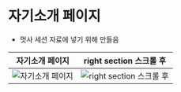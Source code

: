 # 자기소개 페이지

- 멋사 세션 자료에 넣기 위해 만들음

|        자기소개 페이지        |         right section 스크롤 후         |
| :---------------------------: | :-------------------------------------: |
| ![자기소개 페이지](image.png) | ![right section 스크롤 후](image-1.png) |
